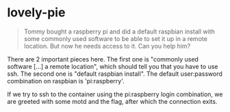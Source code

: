 # lovely-pie

> Tommy bought a raspberry pi and did a default raspbian install with some commonly used software to be able to set it up in a remote location.
> But now he needs access to it. Can you help him?

There are 2 important pieces here. 
The first one is "commonly used software [...] a remote location", which should tell you that you have to use ssh.
The second one is "default raspbian install". The default user:password combination on raspbian is 'pi:raspberry'.

If we try to ssh to the container using the pi:raspberry login combination, we are greeted with some motd and the flag, after which the connection exits.

